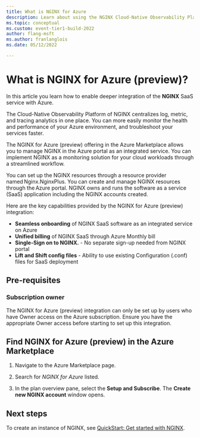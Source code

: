 ```yaml
---
title: What is NGINX for Azure
description: Learn about using the NGINX Cloud-Native Observability Platform in the Azure Marketplace.
ms.topic: conceptual
ms.custom: event-tier1-build-2022
author: flang-msft
ms.author: franlanglois
ms.date: 05/12/2022

---
```


# What is NGINX for Azure (preview)?

In this article you learn how to enable deeper integration of the **NGINX** SaaS service with Azure.

The Cloud-Native Observability Platform of NGINX centralizes log, metric, and tracing analytics in one place. You can more easily monitor the health and performance of your Azure environment, and troubleshoot your services faster.

The NGINX for Azure (preview) offering in the Azure Marketplace allows you to manage NGINX in the Azure portal as an integrated service. You can implement NGINX as a monitoring solution for your cloud workloads through a streamlined workflow.

You can set up the NGINX resources through a resource provider named Nginx.NginxPlus. You can create and manage NGINX resources through the Azure portal. NGINX owns and runs the software as a service (SaaS) application including the NGINX accounts created.

Here are the key capabilities provided by the NGINX for Azure (preview) integration:

- **Seamless onboarding** of NGINX SaaS software as an integrated service on Azure
- **Unified billing** of NGINX SaaS through Azure Monthly bill  
- **Single-Sign on to NGINX.** - No separate sign-up needed from NGINX portal
- **Lift and Shift config files** - Ability to use existing Configuration (.conf) files for SaaS deployment

## Pre-requisites  

### Subscription owner

The NGINX for Azure (preview) integration can only be set up by users who have Owner access on the Azure subscription. Ensure you have the appropriate Owner access before starting to set up this integration.

## Find NGINX for Azure (preview) in the Azure Marketplace

1. Navigate to the Azure Marketplace page.

1. Search for _NGINX for Azure_ listed.  

1. In the plan overview pane, select the **Setup and Subscribe**. The **Create new NGINX account** window opens.  

## Next steps

To create an instance of NGINX, see [QuickStart: Get started with NGINX](nginx-create.md).
